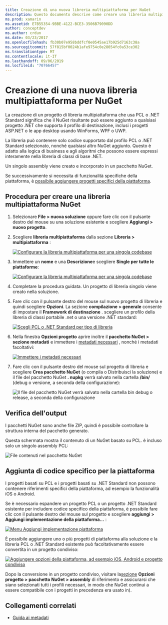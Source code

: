 ```yaml
---
title: Creazione di una nuova libreria multipiattaforma per NuGet
description: Questo documento descrive come creare una libreria multipiattaforma da usare con NuGet. Questa tecnica è adatta per la logica di business e gli algoritmi che possono essere espressi interamente nella libreria di classi base .NET e vengono quindi eseguiti in tutte le piattaforme di destinazione senza codice specifico della piattaforma.
ms.prod: xamarin
ms.assetid: E7B55354-9BBE-4122-BCE3-3506B79090DD
author: conceptdev
ms.author: crdun
ms.date: 03/23/2017
ms.openlocfilehash: fb30b07e958bddfcf0e0545ae17b925d7163c38a
ms.sourcegitcommit: 57f815bf0024b1afe9754c0e28054fc0a53ce302
ms.translationtype: MT
ms.contentlocale: it-IT
ms.lasthandoff: 09/06/2019
ms.locfileid: "70766457"
---
```

# <a name="creating-a-new-multiplatform-library-for-nuget"></a>Creazione di una nuova libreria multipiattaforma per NuGet

La creazione di un progetto di libreria multipiattaforma che usa PCL o .NET Standard significa che il NuGet risultante può essere aggiunto a qualsiasi progetto .NET che supporta il profilo di destinazione, inclusi i progetti ASP.NET o le app desktop usando WinForms, WPF o UWP.

La libreria può contenere solo codice supportato dal profilo PCL o .NET Standard selezionato, nonché qualsiasi altro NuGet aggiunto.
Questo è adatto alla logica di business e agli algoritmi che possono essere espressi interamente nella libreria di classi di base .NET.

Un singolo assembly viene creato e incorporato in un pacchetto NuGet.

Se successivamente si necessita di funzionalità specifiche della piattaforma, è [possibile aggiungere progetti specifici della piattaforma](#add-platforms).

## <a name="steps-to-create-a-multiplatform-library-nuget"></a>Procedura per creare una libreria multipiattaforma NuGet

1. Selezionare **File > nuova soluzione** oppure fare clic con il pulsante destro del mouse su una soluzione esistente e scegliere **Aggiungi > nuovo progetto**.

2. Scegliere **libreria multipiattaforma** dalla sezione **Libreria > multipiattaforma** :

   [![](single-codebase-images/mulitplatform-library-sml.png "Configurare la libreria multipiattaforma per una singola codebase")](single-codebase-images/mulitplatform-library.png#lightbox)

3. Immettere un **nome** e una **Descrizione**e scegliere **Single per tutte le piattaforme**:

   [![](single-codebase-images/single-configure-sml.png "Configurare la libreria multipiattaforma per una singola codebase")](single-codebase-images/single-configure.png#lightbox)

4. Completare la procedura guidata. Un progetto di libreria singolo viene creato nella soluzione.

5. Fare clic con il pulsante destro del mouse sul nuovo progetto di libreria e quindi scegliere **Opzioni**. La sezione **compilazione > generale** consente di impostare il **Framework di destinazione** . scegliere un profilo della libreria di classi portabile .net o una versione .NET standard:

   [![](single-codebase-images/single-choose-type-sml.png "Scegli PCL o .NET Standard per tipo di libreria")](single-codebase-images/single-choose-type.png#lightbox)

6. Nella finestra **Opzioni progetto** aprire inoltre il **pacchetto NuGet > sezione metadati** e immettere i [metadati necessari](~/cross-platform/app-fundamentals/nuget-multiplatform-libraries/metadata.md) , nonché i metadati facoltativi:

   [![](single-codebase-images/single-metadata-sml.png "Immettere i metadati necessari")](single-codebase-images/single-metadata.png#lightbox)

7. Fare clic con il pulsante destro del mouse sul progetto di libreria e scegliere **Crea pacchetto NuGet** (o compila o Distribuisci la soluzione) e il file del pacchetto NuGet **. nupkg** verrà salvato nella cartella **/bin/** (debug o versione, a seconda della configurazione):

   ![](single-codebase-images/create-nuget-package.png "Il file del pacchetto NuGet verrà salvato nella cartella bin debug o release, a seconda della configurazione")

## <a name="verifying-the-output"></a>Verifica dell'output

I pacchetti NuGet sono anche file ZIP, quindi è possibile controllare la struttura interna del pacchetto generato.

Questa schermata mostra il contenuto di un NuGet basato su PCL. è incluso solo un singolo assembly PCL:

![](single-codebase-images/nuget-output.png "File contenuti nel pacchetto NuGet")

<a name="add-platforms" />

## <a name="adding-platform-specific-code"></a>Aggiunta di codice specifico per la piattaforma

I progetti basati su PCL e i progetti basati su .NET Standard non possono contenere riferimenti specifici della piattaforma, ad esempio la funzionalità iOS o Android.

Se è necessario espandere un progetto PCL o un progetto .NET Standard esistente per includere codice specifico della piattaforma, è possibile fare clic con il pulsante destro del mouse sul progetto e scegliere **aggiungi > Aggiungi implementazione della piattaforma...** :

[![](single-codebase-images/add-later-sml.png "Menu Aggiungi implementazione piattaforma")](single-codebase-images/add-later.png#lightbox)

È possibile aggiungere uno o più progetti di piattaforma alla soluzione e la libreria PCL o .NET Standard esistente può facoltativamente essere convertita in un progetto condiviso:

[![](single-codebase-images/add-later-platforms-sml.png "Aggiungere opzioni della piattaforma, ad esempio iOS, Android e progetto condiviso")](single-codebase-images/add-later-platforms-sml.png#lightbox)

Dopo la conversione in un progetto condiviso, visitare la[sezione](~/cross-platform/app-fundamentals/nuget-multiplatform-libraries/platform-specific.md) **Opzioni progetto > pacchetto NuGet > assembly**
di riferimento e assicurarsi che siano selezionati tutti i profili necessari, in modo che NuGet continui a essere compatibile con i progetti in precedenza era usato in).

## <a name="related-links"></a>Collegamenti correlati

- [Guida ai metadati](~/cross-platform/app-fundamentals/nuget-multiplatform-libraries/metadata.md)
